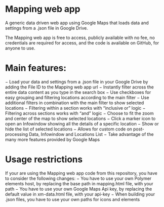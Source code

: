# Mapping web app
A generic data driven web app using Google Maps that loads data and settings from a .json file in Google Drive.

The Mapping web app is free to access, publicly available with no fee, no credentials are required for access, and the code is available on GitHub, for anyone to use.

# Main features:
− Load your data and settings from a .json file in your Google Drive by adding the File ID to the Mapping web app url
− Instantly filter across the entire data content as you type in the search box
− Use checkboxes for easy grouping and filtering locations according to the main filter
− Use additional filters in combination with the main filter to show selected locations
− Filtering within a section works with “inclusive or” logic
− Filtering across sections works with “and” logic
− Choose to fit the zoom and center of the map to show selected locations
− Click a marker icon to open an Infowindow showing all the details of a specific location
− Show or hide the list of selected locations
− Allows for custom code on post-processing Data, Infowindow and Locations List
− Take advantage of the many more features provided by Google Maps

# Usage restrictions
If your are using the Mapping web app code from this repository, you have to consider the following changes:
− You have to use your own Polymer elements host, by replacing the base path in mapping.html file, with your path
− You have to use your own Google Maps Api key, by replacing the default value in xm-data.html file, with your api-key
− When building your .json files, you have to use your own paths for icons and elements
